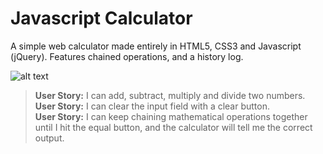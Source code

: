 # Javascript Calculator

A simple web calculator made entirely in HTML5, CSS3 and Javascript (jQuery). Features chained operations, and a history log.

![alt text](https://caleb-ellis.github.io/assets/img/calculator.jpg)

>**User Story:** I can add, subtract, multiply and divide two numbers.<br>
>**User Story:** I can clear the input field with a clear button.<br>
>**User Story:** I can keep chaining mathematical operations together until I hit the equal button, and the calculator will tell me the correct output.<br>
